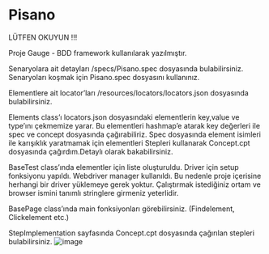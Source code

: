 # Pisano

LÜTFEN OKUYUN !!!

Proje Gauge - BDD framework kullanılarak yazılmıştır.

Senaryolara ait detayları /specs/Pisano.spec dosyasında bulabilirsiniz.
Senaryoları koşmak için Pisano.spec dosyasını kullanınız.

Elementlere ait locator’ları /resources/locators/locators.json dosyasında bulabilirsiniz.

Elements class’ı locators.json dosyasındaki elementlerin key,value ve type’ını çekmemize yarar.
Bu elementleri hashmap’e atarak key değerleri ile spec ve concept dosyasında çağırabiliriz.
Spec dosyasında element isimleri ile karışıklık yaratmamak için elementleri Stepleri kullanarak Concept.cpt dosyasında çağırdım.Detaylı olarak bakabilirsiniz.

BaseTest class’ında elementler için liste oluşturuldu. Driver için setup fonksiyonu yapıldı.
Webdriver manager kullanıldı. Bu nedenle proje içerisine herhangi bir driver yüklemeye gerek yoktur.
Çalıştırmak istediğiniz ortam ve browser ismini tanımlı stringlere girmeniz yeterlidir.

BasePage class’ında main fonksiyonları görebilirsiniz. (Findelement, Clickelement etc.)

StepImplementation sayfasında Concept.cpt dosyasında çağırılan stepleri bulabilirsiniz.
![image](https://user-images.githubusercontent.com/52383689/185947973-3d6bced5-fd40-4b59-8850-4cbbf36de1b9.png)
